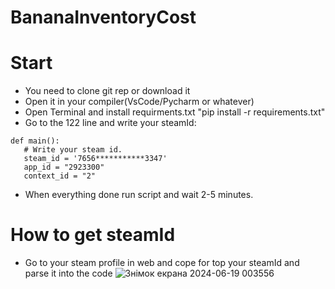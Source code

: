 # BananaInventoryCost
# Start
 - You need to clone git rep or download it
 - Open it in your compiler(VsCode/Pycharm or whatever)
 - Open Terminal and install requirments.txt "pip install -r requirements.txt"
 - Go to the 122 line and write your steamId:
 ```
def main():
    # Write your steam id.
    steam_id = '7656***********3347' 
    app_id = "2923300"
    context_id = "2"
```
- When everything done run script and wait 2-5 minutes.

# How to get steamId
- Go to your steam profile in web and cope for top your steamId and parse it into the code
![Знімок екрана 2024-06-19 003556](https://github.com/Modorock/BananaInventoryCost/assets/79281708/e5d37ec9-6ce8-43af-84c5-6786d7ee90a1)
